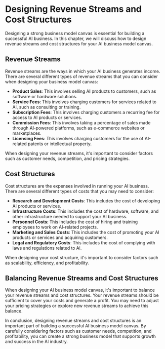 Designing Revenue Streams and Cost Structures
==============================================================================================

Designing a strong business model canvas is essential for building a successful AI business. In this chapter, we will discuss how to design revenue streams and cost structures for your AI business model canvas.

Revenue Streams
---------------

Revenue streams are the ways in which your AI business generates income. There are several different types of revenue streams that you can consider when designing your business model canvas:

* **Product Sales**: This involves selling AI products to customers, such as software or hardware solutions.
* **Service Fees**: This involves charging customers for services related to AI, such as consulting or training.
* **Subscription Fees**: This involves charging customers a recurring fee for access to AI products or services.
* **Commission Fees**: This involves taking a percentage of sales made through AI-powered platforms, such as e-commerce websites or marketplaces.
* **Licensing Fees**: This involves charging customers for the use of AI-related patents or intellectual property.

When designing your revenue streams, it's important to consider factors such as customer needs, competition, and pricing strategies.

Cost Structures
---------------

Cost structures are the expenses involved in running your AI business. There are several different types of costs that you may need to consider:

* **Research and Development Costs**: This includes the cost of developing AI products or services.
* **Infrastructure Costs**: This includes the cost of hardware, software, and other infrastructure needed to support your AI business.
* **Personnel Costs**: This includes the cost of hiring and training employees to work on AI-related projects.
* **Marketing and Sales Costs**: This includes the cost of promoting your AI products or services and acquiring customers.
* **Legal and Regulatory Costs**: This includes the cost of complying with laws and regulations related to AI.

When designing your cost structure, it's important to consider factors such as scalability, efficiency, and profitability.

Balancing Revenue Streams and Cost Structures
---------------------------------------------

When designing your AI business model canvas, it's important to balance your revenue streams and cost structures. Your revenue streams should be sufficient to cover your costs and generate a profit. You may need to adjust your pricing strategies or explore new revenue streams to achieve this balance.

In conclusion, designing revenue streams and cost structures is an important part of building a successful AI business model canvas. By carefully considering factors such as customer needs, competition, and profitability, you can create a strong business model that supports growth and success in the AI industry.
